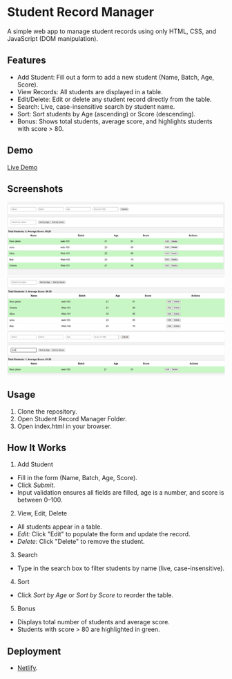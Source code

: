 # Student Record Manager

A simple web app to manage student records using only HTML, CSS, and JavaScript (DOM manipulation).

## Features

- Add Student: Fill out a form to add a new student (Name, Batch, Age, Score).
- View Records: All students are displayed in a table.
- Edit/Delete: Edit or delete any student record directly from the table.
- Search: Live, case-insensitive search by student name.
- Sort: Sort students by Age (ascending) or Score (descending).
- Bonus: Shows total students, average score, and highlights students with score > 80.


## Demo

[Live Demo](https://student-record-manager.netlify.app/) 


## Screenshots

![alt text](screenshot1.png)
![alt text](screenshot2.png)
![alt text](screenshot3.png)


## Usage

1. Clone the repository.
2. Open Student Record Manager Folder.
3. Open index.html in your browser.


## How It Works

 1. Add Student
- Fill in the form (Name, Batch, Age, Score).
- Click *Submit*.
- Input validation ensures all fields are filled, age is a number, and score is between 0–100.

 2. View, Edit, Delete
- All students appear in a table.
- *Edit:* Click "Edit" to populate the form and update the record.
- *Delete:* Click "Delete" to remove the student.

3. Search
- Type in the search box to filter students by name (live, case-insensitive).

4. Sort
- Click *Sort by Age* or *Sort by Score* to reorder the table.

5. Bonus
- Displays total number of students and average score.
- Students with score > 80 are highlighted in green.


## Deployment

- [Netlify](https://student-record-manager.netlify.app/).